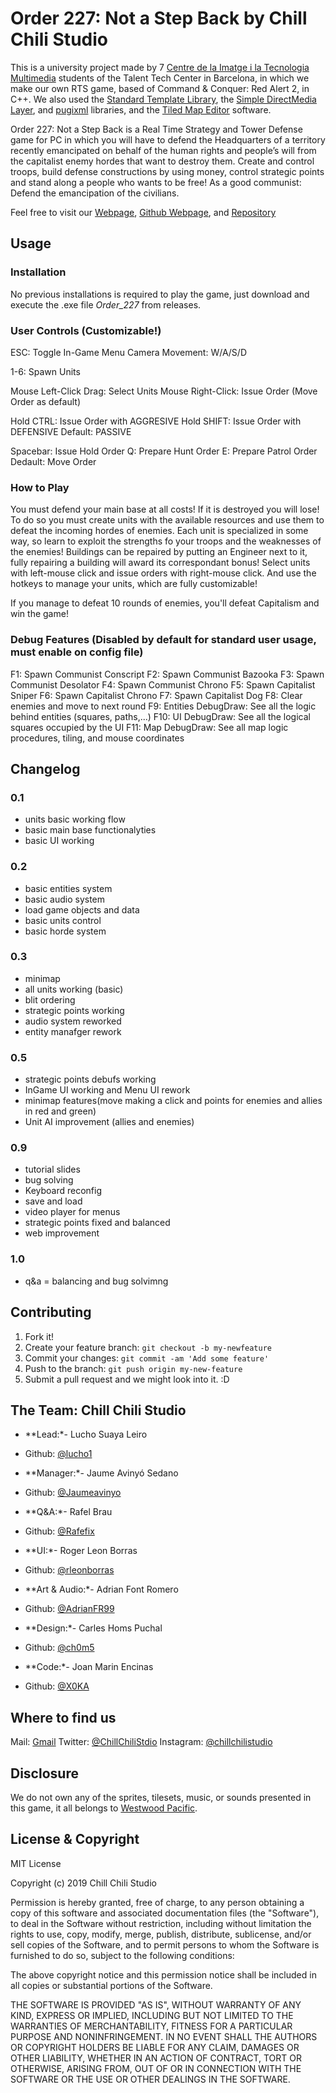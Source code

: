 # Order 227: Not a Step Back by Chill Chili Studio

This is a university project made by 7 [Centre de la Imatge i la Tecnologia Multimedia](https://www.citm.upc.edu/ing/) students
of the Talent Tech Center in Barcelona, in which we make our own RTS game, based of Command & Conquer: Red Alert 2, in C++.
We also used the [Standard Template Library](https://en.wikipedia.org/wiki/Standard_Template_Library),
the [Simple DirectMedia Layer](https://www.libsdl.org/), and [pugixml](https://pugixml.org/) libraries,
and the [Tiled Map Editor](https://www.mapeditor.org/) software.

Order 227: Not a Step Back is a Real Time Strategy and Tower Defense game for PC in which you will have to
defend the Headquarters of a territory recently emancipated on behalf of the human rights and people’s will
from the capitalist enemy hordes that want to destroy them. Create and control troops, build defense constructions
by using money, control strategic points and stand along a people who wants to be free!
As a good communist: Defend the emancipation of the civilians.

Feel free to visit our [Webpage](https://rafelbrau03.wixsite.com/website-1),
[Github Webpage](https://chillchilistudio.github.io/Order_227/),
and [Repository](https://github.com/ChillChiliStudio/Order_227)

## Usage
### Installation
No previous installations is required to play the game, just download and execute the .exe file *Order_227* from releases.

### User Controls (Customizable!)
ESC: Toggle In-Game Menu
Camera Movement: W/A/S/D

1-6: Spawn Units

Mouse Left-Click Drag: Select Units
Mouse Right-Click: Issue Order (Move Order as default)

Hold CTRL: Issue Order with AGGRESIVE
Hold SHIFT: Issue Order with DEFENSIVE
Default: PASSIVE

Spacebar: Issue Hold Order
Q: Prepare Hunt Order
E: Prepare Patrol Order
Dedault: Move Order

### How to Play
You must defend your main base at all costs! If it is destroyed you will lose! To do so you must create units with the
available resources and use them to defeat the incoming hordes of enemies. Each unit is specialized in some way, so
learn to exploit the strengths fo your troops and the weaknesses of the enemies! Buildings can be repaired by putting an
Engineer next to it, fully repairing a building will award its correspondant bonus! Select units with left-mouse click
and issue orders with right-mouse click. And use the hotkeys to manage your units, which are fully customizable!

If you manage to defeat 10 rounds of enemies, you'll defeat Capitalism and win the game!

### Debug Features (Disabled by default for standard user usage, must enable on config file)
F1: Spawn Communist Conscript
F2: Spawn Communist Bazooka
F3: Spawn Communist Desolator
F4: Spawn Communist Chrono
F5: Spawn Capitalist Sniper
F6: Spawn Capitalist Chrono
F7: Spawn Capitalist Dog
F8: Clear enemies and move to next round
F9: Entities DebugDraw: See all the logic behind entities (squares, paths,...)
F10: UI DebugDraw: See all the logical squares occupied by the UI
F11: Map DebugDraw: See all map logic procedures, tiling, and mouse coordinates

## Changelog
### 0.1
- units basic working flow
- basic main base functionalyties
- basic UI working

### 0.2
- basic entities system
- basic audio system
- load game objects and data
- basic units control
- basic horde system

### 0.3
- minimap
- all units working (basic)
- blit ordering
- strategic points working
- audio system reworked
- entity manafger rework

### 0.5
- strategic points debufs working
- InGame UI working and Menu UI rework
- minimap features(move making a click and points for enemies and allies in red and green)
- Unit AI improvement (allies and enemies)

### 0.9
- tutorial slides
- bug solving
- Keyboard reconfig
- save and load
- video player for menus
- strategic points fixed and balanced
- web improvement

### 1.0
- q&a = balancing and bug solvimng

## Contributing
1. Fork it!
2. Create your feature branch: `git checkout -b my-newfeature`
3. Commit your changes: `git commit -am 'Add some
feature'`
4. Push to the branch: `git push origin my-new-feature`
5. Submit a pull request and we might look into it. :D

## The Team: Chill Chili Studio
- **Lead:*- Lucho Suaya Leiro
-  Github: [@lucho1](https://github.com/lucho1)

- **Manager:*- Jaume Avinyó Sedano
-  Github: [@Jaumeavinyo](https://github.com/Jaumeavinyo)

- **Q&A:*- Rafel Brau
-  Github: [@Rafefix](https://github.com/Rafefix) 

- **UI:*- Roger Leon Borras
-  Github: [@rleonborras](https://github.com/rleonborras) 

- **Art & Audio:*- Adrian Font Romero
-  Github: [@AdrianFR99](https://github.com/AdrianFR99)

- **Design:*- Carles Homs Puchal
-  Github: [@ch0m5](https://github.com/ch0m5)

- **Code:*- Joan Marin Encinas
-  Github: [@X0KA](https://github.com/X0KA)

## Where to find us
Mail: [Gmail](chillchilistudios@gmail.com)
Twitter: [@ChillChiliStdio](https://twitter.com/ChillChiliStdio)
Instagram: [@chillchilistudio](https://www.instagram.com/chillchilistudio/)

## Disclosure
We do not own any of the sprites, tilesets, music, or sounds presented in this game, it all belongs to [Westwood Pacific](https://en.wikipedia.org/wiki/EA_Pacific).
	
## License & Copyright 
MIT License

Copyright (c) 2019 Chill Chili Studio

Permission is hereby granted, free of charge, to any person obtaining a copy
of this software and associated documentation files (the "Software"), to deal
in the Software without restriction, including without limitation the rights
to use, copy, modify, merge, publish, distribute, sublicense, and/or sell
copies of the Software, and to permit persons to whom the Software is
furnished to do so, subject to the following conditions:

The above copyright notice and this permission notice shall be included in all
copies or substantial portions of the Software.

THE SOFTWARE IS PROVIDED "AS IS", WITHOUT WARRANTY OF ANY KIND, EXPRESS OR
IMPLIED, INCLUDING BUT NOT LIMITED TO THE WARRANTIES OF MERCHANTABILITY,
FITNESS FOR A PARTICULAR PURPOSE AND NONINFRINGEMENT. IN NO EVENT SHALL THE
AUTHORS OR COPYRIGHT HOLDERS BE LIABLE FOR ANY CLAIM, DAMAGES OR OTHER
LIABILITY, WHETHER IN AN ACTION OF CONTRACT, TORT OR OTHERWISE, ARISING FROM,
OUT OF OR IN CONNECTION WITH THE SOFTWARE OR THE USE OR OTHER DEALINGS IN THE
SOFTWARE.

